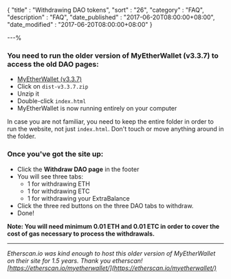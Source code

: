 {
"title"       : "Withdrawing DAO tokens",
"sort"        : "26",
"category"    : "FAQ",
"description" : "FAQ",
"date_published" : "2017-06-20T08:00:00+08:00",
"date_modified"  : "2017-06-20T08:00:00+08:00"
}

---%


### You need to run the older version of MyEtherWallet (v3.3.7) to access the old DAO pages:

*   [MyEtherWallet (v3.3.7)](https://github.com/kvhnuke/etherwallet/releases/tag/v3.3.7) 
*   Click on `dist-v3.3.7.zip`
*   Unzip it
*   Double-click `index.html`
*   MyEtherWallet is now running entirely on your computer

In case you are not familiar, you need to keep the entire folder in order to run the website, not just `index.html`. Don't touch or move anything around in the folder.

### Once you've got the site up:

*  Click the **Withdraw DAO page** in the footer
*  You will see three tabs:
	*  1 for withdrawing ETH
	*  1 for withdrawing ETC
	*  1 for withdrawing your ExtraBalance
*  Click the three red buttons on the three DAO tabs to withdraw.
*  Done!

**Note: You will need minimum 0.01 ETH and 0.01 ETC in order to cover the cost of gas necessary to process the withdrawals.**

---

*Etherscan.io was kind enough to host this older version of MyEtherWallet on their site for 1.5 years. Thank you etherscan! [https://etherscan.io/myetherwallet/](https://etherscan.io/myetherwallet/)*
